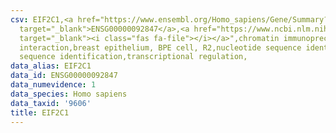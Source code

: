 ```yaml
---
csv: EIF2C1,<a href="https://www.ensembl.org/Homo_sapiens/Gene/Summary?db=core;g=ENSG00000092847"
  target="_blank">ENSG00000092847</a>,<a href="https://www.ncbi.nlm.nih.gov/pubmed/22863008"
  target="_blank"><i class="fas fa-file"></i></a>",chromatin immunoprecipitation assay,direct
  interaction,breast epithelium, BPE cell, R2,nucleotide sequence identification,nucleotide
  sequence identification,transcriptional regulation,
data_alias: EIF2C1
data_id: ENSG00000092847
data_numevidence: 1
data_species: Homo sapiens
data_taxid: '9606'
title: EIF2C1
---
```

